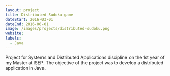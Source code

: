 ```yaml
---
layout: project
title: Distributed Sudoku game
dateStart: 2016-03-01
dateEnd: 2016-06-01
image: /images/projects/distributed-sudoku.png
website:
labels:
  - Java
---
```


Project for Systems and Distributed Applications discipline on the 1st year of my Master at ISEP. The objective of the project was to develop a distributed application in Java.
